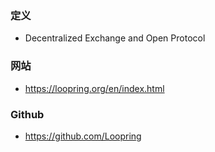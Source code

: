 ### 定义
- Decentralized Exchange and Open Protocol

### 网站 
- https://loopring.org/en/index.html

### Github
- https://github.com/Loopring